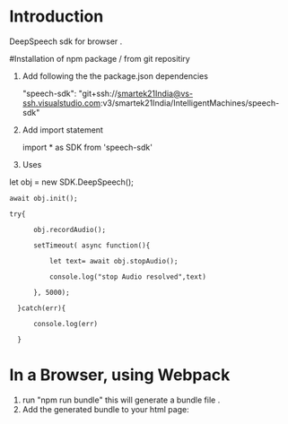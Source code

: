 # Introduction 
DeepSpeech sdk for browser .

#Installation of npm package / from git repositiry

1. Add following the the package.json dependencies 

   "speech-sdk": "git+ssh://smartek21India@vs-ssh.visualstudio.com:v3/smartek21India/IntelligentMachines/speech-sdk"

2. Add import statement 

    import * as  SDK   from 'speech-sdk'

3. Uses 

let obj = new SDK.DeepSpeech();

    await obj.init();

    try{

          obj.recordAudio();

          setTimeout( async function(){

              let text= await obj.stopAudio();

              console.log("stop Audio resolved",text)

          }, 5000);

      }catch(err){

          console.log(err)
          
      } 

# In a Browser, using Webpack

1.  run "npm run bundle" this will generate a bundle file .
2.  Add the generated bundle to your html page:
    <script src="../../distrib/speech.sdk.bundle.js"></script>

